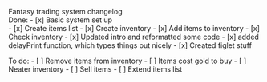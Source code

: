 Fantasy trading system changelog  
Done: 
        - [x] Basic system set up  
        - [x] Create items list
        - [x] Create inventory
        - [x] Add items to inventory
        - [x] Check inventory
        - [x] Updated intro and reformatted some code
        - [x] added delayPrint function, which types things out nicely
        - [x] Created figlet stuff

To do:
        - [ ] Remove items from inventory
        - [ ] Items cost gold to buy
        - [ ] Neater inventory
        - [ ] Sell items
        - [ ] Extend items list
